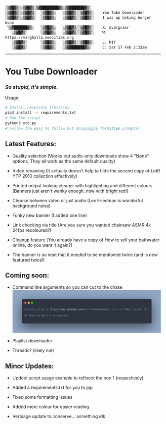 ```
░▒▓█▓▒░░▒▓█▓▒░▒▓████████▓▒░▒▓███████▓▒░  
░▒▓█▓▒░░▒▓█▓▒░  ░▒▓█▓▒░   ░▒▓█▓▒░░▒▓█▓▒░ 	You Tube Downloader
░▒▓█▓▒░░▒▓█▓▒░  ░▒▓█▓▒░   ░▒▓█▓▒░░▒▓█▓▒░ 	I was up baking burger buns
 ░▒▓██████▓▒░   ░▒▓█▓▒░   ░▒▓█▓▒░░▒▓█▓▒░ 	X: @vargnaar
   ░▒▓█▓▒░      ░▒▓█▓▒░   ░▒▓█▓▒░░▒▓█▓▒░ 	W: https://varghalla.neocities.org
   ░▒▓█▓▒░      ░▒▓█▓▒░   ░▒▓█▓▒░░▒▓█▓▒░ 	L: MIT
   ░▒▓█▓▒░      ░▒▓█▓▒░   ░▒▓███████▓▒░  	C: Sat 17 Feb 2:32am
```
---
# You Tube Downloader

### *So stupid, it's simple.*

Usage:
```bash
# Install necessary libraries
pip3 install -r requirements.txt
# Run the script
python3 ytd.py
# Follow the easy to follow but annoyingly formatted prompts!

```

## Latest Features:
- Quality selection (Works but audio-only downloads show 4 "None" options. They all work as the same default quality)

- Video renaming (It actually doesn't help to hide the second copy of LotR YTP 2010 collection effectively)

- Printed output looking cleaner with highlighting and different colours (Banners just aren't wanky enough, now with bright red!)

- Choose between video or just audio (Lex Friedman is wonderful background noise)

- Funky new banner (I added one line)

- Link checking via title (Are you sure you wanted chainsaw ASMR 4k 24fps recoloured?)

- Cleanup feature (You already have a copy of How to sell your bathwater online, do you want it again?)

- The banner is so neat that it needed to be mentioned twice (and is now featured twice!)

  
## Coming soon:
- Command line arguments so you can cut to the chase
![carbon example](https://github.com/Vargnaar/ytd/blob/clia/carbon-example.png)

- Playlist downloader

- Threads? (likely not)

## Minor Updates:
- Updoot script usage example to reflooct the noo 1 (respectively)

- Added a requirements.txt for you to pip

- Fixed some formatting issues

- Added more colour for easier reading

- Verbiage update to conserve... something idk